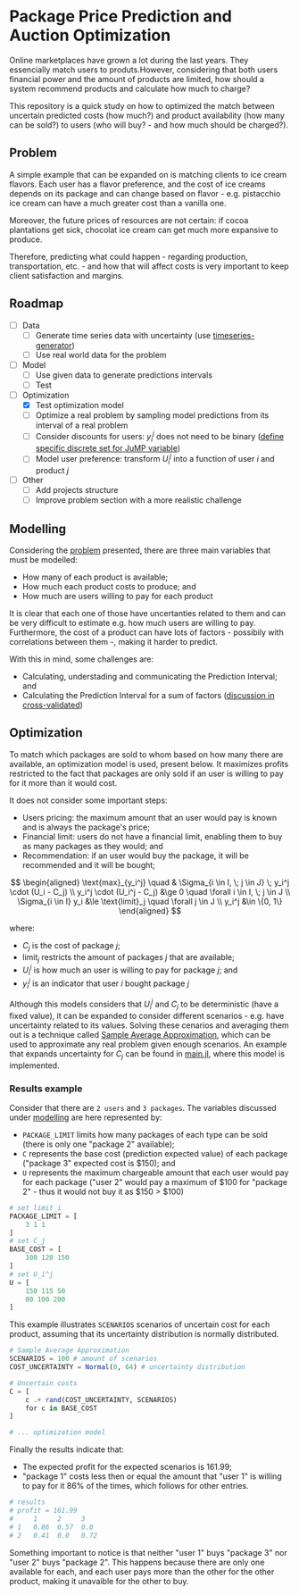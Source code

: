 # Package Price Prediction and Auction Optimization

Online marketplaces have grown a lot during the last years. They essencially match users to produts.However, considering that both users financial power and the amount of products are limited, how should a system recommend products and calculate how much to charge?

This repository is a quick study on how to optimized the match between uncertain predicted costs (how much?) and product availability (how many can be sold?) to users (who will buy? - and how much should be charged?).

## Problem

A simple example that can be expanded on is matching clients to ice cream flavors. Each user has a flavor preference, and the cost of ice creams depends on its package and can change based on flavor - e.g. pistacchio ice cream can have a much greater cost than a vanilla one.

Moreover, the future prices of resources are not certain: if cocoa plantations get sick, chocolat ice cream can get much more expansive to produce.

Therefore, predicting what could happen - regarding production, transportation, etc. - and how that will affect costs is very important to keep client satisfaction and margins.

## Roadmap

- [ ] Data
  - [ ] Generate time series data with uncertainty (use [timeseries-generator](https://github.com/Nike-Inc/timeseries-generator))
  - [ ] Use real world data for the problem
- [ ] Model
  - [ ] Use given data to generate predictions intervals
  - [ ] Test
- [ ] Optimization
  - [x] Test optimization model
  - [ ] Optimize a real problem by sampling model predictions from its interval of a real problem
  - [ ] Consider discounts for users: $y_i^j$ does not need to be binary ([define specific discrete set for JuMP variable](https://discourse.julialang.org/t/how-to-define-a-jump-variable-in-a-specific-discrete-set/42754))
  - [ ] Model user preference: transform $U_i^j$ into a function of user *i* and product *j*
- [ ] Other
  - [ ] Add projects structure
  - [ ] Improve problem section with a more realistic challenge

## Modelling

Considering the [problem](#problem) presented, there are three main variables that must be modelled:

- How many of each product is available;
- How much each product costs to produce; and
- How much are users willing to pay for each product

It is clear that each one of those have uncertanties related to them and can be very difficult to estimate e.g. how much users are willing to pay. Furthermore, the cost of a product can have lots of factors - possibily with correlations between them -, making it harder to predict.

With this in mind, some challenges are:

- Calculating, understading and communicating the Prediction Interval; and
- Calculating the Prediction Interval for a sum of factors ([discussion in cross-validated](https://stats.stackexchange.com/questions/14987/the-sum-of-prediction-intervals))

## Optimization

To match which packages are sold to whom based on how many there are available, an optimization model is used, present below. It maximizes profits restricted to the fact that packages are only sold if an user is willing to pay for it more than it would cost.

It does not consider some important steps:

- Users pricing: the maximum amount that an user would pay is known and is always the package's price;
- Financial limit: users do not have a financial limit, enabling them to buy as many packages as they would; and
- Recommendation: if an user would buy the package, it will be recommended and it will be bought;

$$
\begin{aligned}
    \text{max}_{y_i^j} \quad & \Sigma_{i \in I, \; j \in J} \; y_i^j \cdot (U_i - C_j) \\
    y_i^j \cdot (U_i^j - C_j) &\ge 0 \quad \forall i \in I, \; j \in J \\
    \Sigma_{i \in I} y_i &\le \text{limit}_j \quad \forall j \in J \\
    y_i^j &\in \{0, 1\}
\end{aligned}
$$

where:

- $C_j$ is the cost of package *j*;
- $\text{limit}_j$ restricts the amount of packages *j* that are available;
- $U_i^j$ is how much an user is willing to pay for package *j*; and
- $y_i^j$ is an indicator that user *i* bought package *j*

Although this models considers that $U_i^j$ and $C_j$ to be deterministic (have a fixed value), it can be expanded to consider different scenarios - e.g. have uncertainty related to its values. Solving these cenarios and averaging them out is a technique called [Sample Average Approximation](https://link.springer.com/article/10.1023/A:1021814225969), which can be used to approximate any real problem given enough scenarios. An example that expands uncertainty for $C_j$ can be found in [main.jl](./src/main.jl), where this model is implemented.

### Results example

Consider that there are `2 users` and `3 packages`. The variables discussed under [modelling](#modelling) are here represented by:

- `PACKAGE_LIMIT` limits how many packages of each type can be sold (there is only one "package 2" available);
- `C` represents the base cost (prediction expected value) of each package ("package 3" expected cost is $150); and
- `U` represents the maximum chargeable amount that each user would pay for each package ("user 2" would pay a maximum of $100 for "package 2" - thus it would not buy it as $150 > $100)

```julia
# set limit_i
PACKAGE_LIMIT = [
    3 1 1
]
# set C_j
BASE_COST = [
    100 120 150
]
# set U_i^j
U = [
    150 115 50
    80 100 200
]
```

This example illustrates `SCENARIOS` scenarios of uncertain cost for each product, assuming that its uncertainty distribution is normally distributed.

```julia
# Sample Average Approximation
SCENARIOS = 100 # amount of scenarios
COST_UNCERTAINTY = Normal(0, 64) # uncertainty distribution

# Uncertain costs
C = [
    c .+ rand(COST_UNCERTAINTY, SCENARIOS) 
    for c in BASE_COST
]

# ... optimization model
```

Finally the results indicate that:

- The expected profit for the expected scenarios is 161.99;
- "package 1" costs less then or equal the amount that "user 1" is willing to pay for it 86% of the times, which follows for other entries.

```julia
# results
# profit = 161.99
#     1     2     3
# 1   0.86  0.57  0.0
# 2   0.41  0.0   0.72
```

Something important to notice is that neither "user 1" buys "package 3" nor "user 2" buys "package 2". This happens because there are only one available for each, and each user pays more than the other for the other product, making it unavaible for the other to buy.
